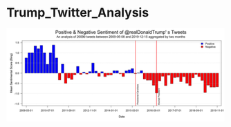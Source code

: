 # Trump_Twitter_Analysis

![alt text](https://github.com/GregorLied/Trump_Twitter_Analysis/blob/master/Twitter-Sentimental-Analysis-%40realdonaldtrump.png)
